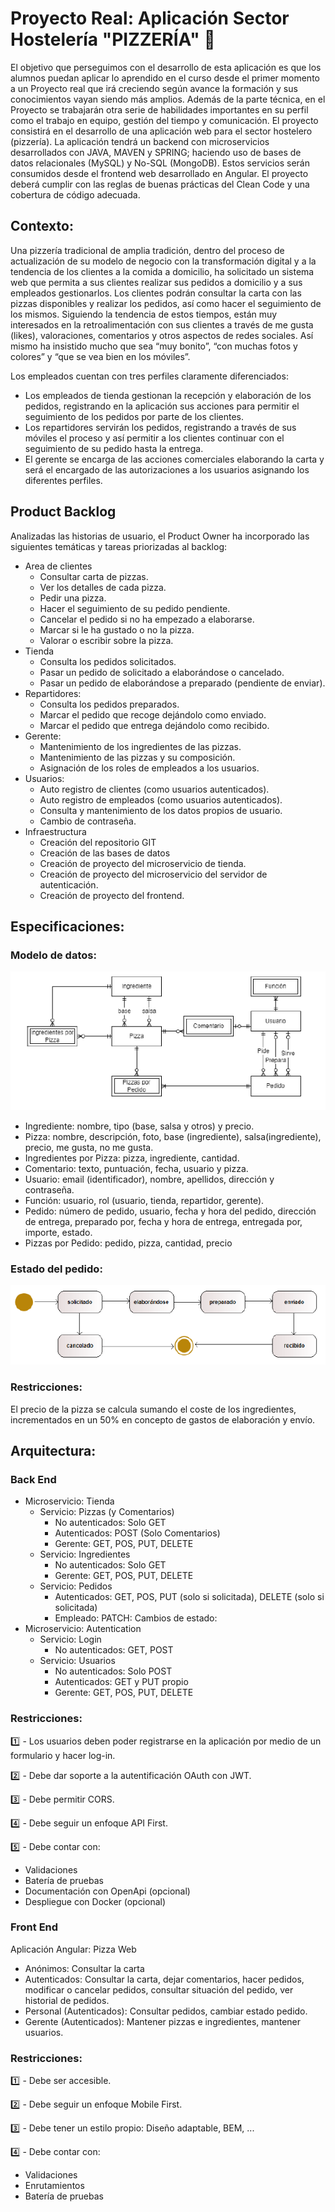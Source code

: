 # Proyecto Real: Aplicación Sector Hostelería "PIZZERÍA" :pizza:
El objetivo que perseguimos con el desarrollo de esta aplicación es que los alumnos puedan aplicar lo aprendido en el curso desde el primer momento a un Proyecto real que irá creciendo según avance la formación y sus conocimientos vayan siendo más amplios. Además de la parte técnica, en el Proyecto se trabajarán otra serie de habilidades importantes en su perfil como el trabajo en equipo, gestión del tiempo y comunicación.
El proyecto consistirá en el desarrollo de una aplicación web para el sector hostelero (pizzería). La aplicación tendrá un backend con microservicios desarrollados con JAVA, MAVEN y SPRING; haciendo uso de bases de datos relacionales (MySQL) y No-SQL (MongoDB). Estos servicios serán consumidos desde el frontend web desarrollado en Angular. El proyecto deberá cumplir con las reglas de buenas prácticas del Clean Code y una cobertura de código adecuada.
## Contexto:
Una pizzería tradicional de amplia tradición, dentro del proceso de actualización de su modelo de negocio con la transformación digital y a la tendencia de los clientes a la comida a domicilio, ha solicitado un sistema web que permita a sus clientes realizar sus pedidos a domicilio y a sus empleados gestionarlos.
Los clientes podrán consultar la carta con las pizzas disponibles y realizar los pedidos, así como hacer el seguimiento de los mismos. Siguiendo la tendencia de estos tiempos, están muy interesados en la retroalimentación con sus clientes a través de me gusta (likes), valoraciones, comentarios y otros aspectos de redes sociales. Así mismo ha insistido mucho que sea “muy bonito”, “con muchas fotos y colores” y “que se vea bien en los móviles”.

Los empleados cuentan con tres perfiles claramente diferenciados:
- Los empleados de tienda gestionan la recepción y elaboración de los pedidos, registrando en la aplicación sus acciones para permitir el seguimiento de los pedidos por parte de los clientes.
- Los repartidores servirán los pedidos, registrando a través de sus móviles el proceso y así permitir a los clientes continuar con el seguimiento de su pedido hasta la entrega.
- El gerente se encarga de las acciones comerciales elaborando la carta y será el encargado de las autorizaciones a los usuarios asignando los diferentes perfiles.
## Product Backlog
Analizadas las historias de usuario, el Product Owner ha incorporado las siguientes temáticas y tareas priorizadas al backlog:
- Area de clientes
    - Consultar carta de pizzas.
    - Ver los detalles de cada pizza.
    - Pedir una pizza.
    - Hacer el seguimiento de su pedido pendiente.
    - Cancelar el pedido si no ha empezado a elaborarse.
    - Marcar si le ha gustado o no la pizza.
    - Valorar o escribir sobre la pizza.
- Tienda
    - Consulta los pedidos solicitados.
    - Pasar un pedido de solicitado a elaborándose o cancelado.
    - Pasar un pedido de elaborándose a preparado (pendiente de enviar).
- Repartidores:
    - Consulta los pedidos preparados.
    - Marcar el pedido que recoge dejándolo como enviado.
    - Marcar el pedido que entrega dejándolo como recibido.
- Gerente:
    - Mantenimiento de los ingredientes de las pizzas.
    - Mantenimiento de las pizzas y su composición.
    - Asignación de los roles de empleados a los usuarios.
- Usuarios:
    - Auto registro de clientes (como usuarios autenticados).
    - Auto registro de empleados (como usuarios autenticados).
    - Consulta y mantenimiento de los datos propios de usuario.
    - Cambio de contraseña.
- Infraestructura
    - Creación del repositorio GIT
    - Creación de las bases de datos
    - Creación de proyecto del microservicio de tienda.
    - Creación de proyecto del microservicio del servidor de autenticación.
    - Creación de proyecto del frontend.
## Especificaciones:
### Modelo de datos:
![Diagrama de datos](https://raw.githubusercontent.com/Peter-OC/Proyecto/master/modelo_de_datos.png)

- Ingrediente: nombre, tipo (base, salsa y otros) y precio.
- Pizza: nombre, descripción, foto, base (ingrediente), salsa(ingrediente), precio, me gusta, no me gusta.
- Ingredientes por Pizza: pizza, ingrediente, cantidad.
- Comentario: texto, puntuación, fecha, usuario y pizza.
- Usuario: email (identificador), nombre, apellidos, dirección y contraseña.
- Función: usuario, rol (usuario, tienda, repartidor, gerente).
- Pedido: número de pedido, usuario, fecha y hora del pedido, dirección de entrega, preparado por, fecha y hora de entrega, entregada por, importe, estado.
- Pizzas por Pedido: pedido, pizza, cantidad, precio
### Estado del pedido:
![Diagrama de datos](https://raw.githubusercontent.com/Peter-OC/Proyecto/master/estado_del_pedido.png)
### Restricciones:
El precio de la pizza se calcula sumando el coste de los ingredientes, incrementados en un 50% en concepto de gastos de elaboración y envío.

## Arquitectura:
### Back End
- Microservicio: Tienda
    - Servicio: Pizzas (y Comentarios)
        - No autenticados: Solo GET
        - Autenticados: POST (Solo Comentarios)
        - Gerente: GET, POS, PUT, DELETE
    - Servicio: Ingredientes
        - No autenticados: Solo GET
        - Gerente: GET, POS, PUT, DELETE
    - Servicio: Pedidos
        - Autenticados: GET, POS, PUT (solo si solicitada), DELETE (solo si solicitada)
        - Empleado: PATCH: Cambios de estado:
- Microservicio: Autentication
    - Servicio: Login
        - No autenticados: GET, POST
    - Servicio: Usuarios
        - No autenticados: Solo POST
        - Autenticados: GET y PUT propio
        - Gerente: GET, POS, PUT, DELETE
### Restricciones:
:one: - Los usuarios deben poder registrarse en la aplicación por medio de un formulario y hacer log-in.

:two: - Debe dar soporte a la autentificación OAuth con JWT.

:three: - Debe permitir CORS.

:four: - Debe seguir un enfoque API First.

:five: - Debe contar con:
- Validaciones
- Batería de pruebas
- Documentación con OpenApi (opcional)
- Despliegue con Docker (opcional)
### Front End
Aplicación Angular: Pizza Web
- Anónimos: Consultar la carta
- Autenticados: Consultar la carta, dejar comentarios, hacer pedidos, modificar o cancelar pedidos, consultar situación del pedido, ver historial de pedidos.
- Personal (Autenticados): Consultar pedidos, cambiar estado pedido.
- Gerente (Autenticados): Mantener pizzas e ingredientes, mantener usuarios.
### Restricciones:
:one: - Debe ser accesible.

:two: - Debe seguir un enfoque Mobile First.

:three: - Debe tener un estilo propio: Diseño adaptable, BEM, ...

:four: - Debe contar con:
- Validaciones
- Enrutamientos
- Batería de pruebas
